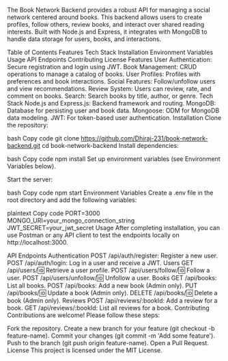 The Book Network Backend provides a robust API for managing a social network centered around books. This backend allows users to create profiles, follow others, review books, and interact over shared reading interests. Built with Node.js and Express, it integrates with MongoDB to handle data storage for users, books, and interactions.

Table of Contents
Features
Tech Stack
Installation
Environment Variables
Usage
API Endpoints
Contributing
License
Features
User Authentication: Secure registration and login using JWT.
Book Management: CRUD operations to manage a catalog of books.
User Profiles: Profiles with preferences and book interactions.
Social Features: Follow/unfollow users and view recommendations.
Review System: Users can review, rate, and comment on books.
Search: Search books by title, author, or genre.
Tech Stack
Node.js and Express.js: Backend framework and routing.
MongoDB: Database for persisting user and book data.
Mongoose: ODM for MongoDB data modeling.
JWT: For token-based user authentication.
Installation
Clone the repository:

bash
Copy code
git clone https://github.com/Dhiraj-231/book-network-backend.git
cd book-network-backend
Install dependencies:

bash
Copy code
npm install
Set up environment variables (see Environment Variables below).

Start the server:

bash
Copy code
npm start
Environment Variables
Create a .env file in the root directory and add the following variables:

plaintext
Copy code
PORT=3000
MONGO_URI=your_mongo_connection_string
JWT_SECRET=your_jwt_secret
Usage
After completing installation, you can use Postman or any API client to test the endpoints locally on http://localhost:3000.

API Endpoints
Authentication
POST /api/auth/register: Register a new user.
POST /api/auth/login: Log in a user and receive a JWT.
Users
GET /api/users/:id: Retrieve a user profile.
POST /api/users/follow/:id: Follow a user.
POST /api/users/unfollow/:id: Unfollow a user.
Books
GET /api/books: List all books.
POST /api/books: Add a new book (Admin only).
PUT /api/books/:id: Update a book (Admin only).
DELETE /api/books/:id: Delete a book (Admin only).
Reviews
POST /api/reviews/:bookId: Add a review for a book.
GET /api/reviews/:bookId: List all reviews for a book.
Contributing
Contributions are welcome! Please follow these steps:

Fork the repository.
Create a new branch for your feature (git checkout -b feature-name).
Commit your changes (git commit -m 'Add some feature').
Push to the branch (git push origin feature-name).
Open a Pull Request.
License
This project is licensed under the MIT License.
